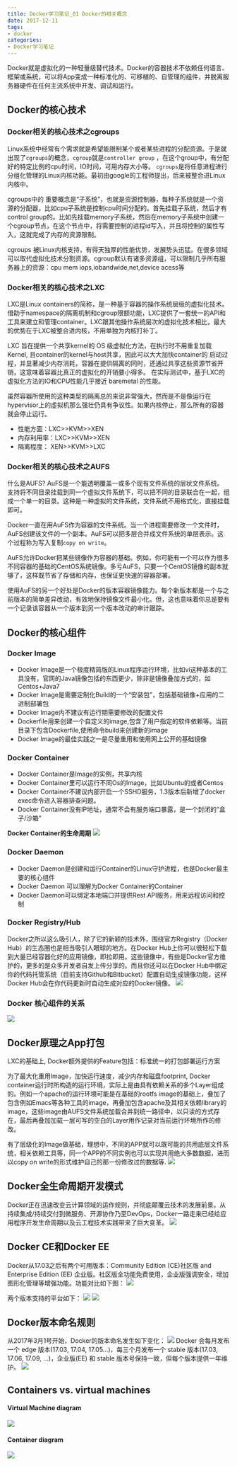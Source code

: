 ```yaml
---
title: Docker学习笔记_01 Docker的相关概念
date: 2017-12-11
tags:
- docker
categories:
- Docker学习笔记
---
```


Docker就是虚拟化的一种轻量级替代技术。Docker的容器技术不依赖任何语言、框架或系统，可以将App变成一种标准化的、可移植的、自管理的组件，并脱离服务器硬件在任何主流系统中开发、调试和运行。

## Docker的核心技术
### Docker相关的核心技术之cgroups
Linux系统中经常有个需求就是希望能限制某个或者某些进程的分配资源。于是就出现了`cgroups`的概念，`cgroup`就是`controller group` ，在这个group中，有分配好的特定比例的cpu时间，IO时间，可用内存大小等。 `cgroups`是将任意进程进行分组化管理的Linux内核功能。最初由google的工程师提出，后来被整合进Linux内核中。

cgroups中的 重要概念是“子系统”，也就是资源控制器，每种子系统就是一个资源的分配器，比如cpu子系统是控制cpu时间分配的。首先挂载子系统，然后才有control group的。比如先挂载memory子系统，然后在memory子系统中创建一个cgroup节点，在这个节点中，将需要控制的进程id写入，并且将控制的属性写入，这就完成了内存的资源限制。

cgroups 被Linux内核支持，有得天独厚的性能优势，发展势头迅猛。在很多领域可以取代虚拟化技术分割资源。cgroup默认有诸多资源组，可以限制几乎所有服务器上的资源：cpu mem iops,iobandwide,net,device acess等
<!-- more -->

### Docker相关的核心技术之LXC
LXC是Linux containers的简称，是一种基于容器的操作系统层级的虚拟化技术。借助于namespace的隔离机制和cgroup限额功能，LXC提供了一套统一的API和工具来建立和管理container。LXC跟其他操作系统层次的虚拟化技术相比，最大的优势在于LXC被整合进内核，不用单独为内核打补丁。

LXC 旨在提供一个共享kernel的 OS 级虚拟化方法，在执行时不用重复加载Kernel, 且container的kernel与host共享，因此可以大大加快container的 启动过程，并显著减少内存消耗，容器在提供隔离的同时，还通过共享这些资源节省开销，这意味着容器比真正的虚拟化的开销要小得多。 在实际测试中，基于LXC的虚拟化方法的IO和CPU性能几乎接近 baremetal 的性能。 

虽然容器所使用的这种类型的隔离总的来说非常强大，然而是不是像运行在hypervisor上的虚拟机那么强壮仍具有争议性。如果内核停止，那么所有的容器就会停止运行。

* 性能方面：LXC>>KVM>>XEN
* 内存利用率：LXC>>KVM>>XEN
* 隔离程度： XEN>>KVM>>LXC

### Docker相关的核心技术之AUFS
什么是AUFS? AuFS是一个能透明覆盖一或多个现有文件系统的层状文件系统。 支持将不同目录挂载到同一个虚拟文件系统下，可以把不同的目录联合在一起，组成一个单一的目录。这种是一种虚拟的文件系统，文件系统不用格式化，直接挂载即可。

Docker一直在用AuFS作为容器的文件系统。当一个进程需要修改一个文件时，AuFS创建该文件的一个副本。AuFS可以把多层合并成文件系统的单层表示。这个过程称为写入复制`copy on write`。

AuFS允许Docker把某些镜像作为容器的基础。例如，你可能有一个可以作为很多不同容器的基础的CentOS系统镜像。多亏AuFS，只要一个CentOS镜像的副本就够了，这样既节省了存储和内存，也保证更快速的容器部署。

使用AuFS的另一个好处是Docker的版本容器镜像能力。每个新版本都是一个与之前版本的简单差异改动，有效地保持镜像文件最小化。但，这也意味着你总是要有一个记录该容器从一个版本到另一个版本改动的审计跟踪。

## Docker的核心组件
### Docker Image
* Docker Image是一个极度精简版的Linux程序运行环境，比如vi这种基本的工具没有，官网的Java镜像包括的东西更少，除非是镜像叠加方式的，如Centos+Java7
* Docker Image是需要定制化Build的一个“安装包”，包括基础镜像+应用的二进制部署包
* Docker Image内不建议有运行期需要修改的配置文件
* Dockerfile用来创建一个自定义的image,包含了用户指定的软件依赖等。当前目录下包含Dockerfile,使用命令build来创建新的image
* Docker Image的最佳实践之一是尽量重用和使用网上公开的基础镜像

### Docker Container
* Docker Container是Image的实例，共享内核
* Docker Container里可以运行不同Os的Image，比如Ubuntu的或者Centos
* Docker Container不建议内部开启一个SSHD服务，1.3版本后新增了docker exec命令进入容器排查问题。
* Docker Container没有IP地址，通常不会有服务端口暴露，是一个封闭的“盒子/沙箱”

**Docker Container的生命周期**
![](http://oligvdnzp.bkt.clouddn.com/1212_docker_03.png)

### Docker Daemon
* Docker Daemon是创建和运行Container的Linux守护进程，也是Docker最主要的核心组件
* Docker Daemon 可以理解为Docker Container的Container
* Docker Daemon可以绑定本地端口并提供Rest API服务，用来远程访问和控制

### Docker Registry/Hub
Docker之所以这么吸引人，除了它的新颖的技术外，围绕官方Registry（Docker Hub）的生态圈也是相当吸引人眼球的地方。在Docker Hub上你可以很轻松下载到大量已经容器化好的应用镜像，即拉即用。这些镜像中，有些是Docker官方维护的，更多的是众多开发者自发上传分享的。而且你还可以在Docker Hub中绑定你的代码托管系统（目前支持Github和Bitbucket）配置自动生成镜像功能，这样Docker Hub会在你代码更新时自动生成对应的Docker镜像。
![](http://oligvdnzp.bkt.clouddn.com/1212_docker_04.png)

### Docker 核心组件的关系
![](http://oligvdnzp.bkt.clouddn.com/1212_docker_05.png)


## Docker原理之App打包
LXC的基础上, Docker额外提供的Feature包括：标准统一的打包部署运行方案

为了最大化重用Image，加快运行速度，减少内存和磁盘footprint, Docker container运行时所构造的运行环境，实际上是由具有依赖关系的多个Layer组成的。例如一个apache的运行环境可能是在基础的rootfs image的基础上，叠加了包含例如Emacs等各种工具的image，再叠加包含apache及其相关依赖library的image，这些image由AUFS文件系统加载合并到统一路径中，以只读的方式存在，最后再叠加加载一层可写的空白的Layer用作记录对当前运行环境所作的修改。

有了层级化的Image做基础，理想中，不同的APP就可以既可能的共用底层文件系统，相关依赖工具等，同一个APP的不同实例也可以实现共用绝大多数数据，进而以copy on write的形式维护自己的那一份修改过的数据等.
![](http://oligvdnzp.bkt.clouddn.com/1212_docker_01.png)

## Docker全生命周期开发模式
Docker正在迅速改变云计算领域的运作规则，并彻底颠覆云技术的发展前景。从持续集成/持续交付到微服务、开源协作乃至DevOps，Docker一路走来已经给应用程序开发生命周期以及云工程技术实践带来了巨大变革。
![](http://oligvdnzp.bkt.clouddn.com/1212_docker_02.png)

## Docker CE和Docker EE
Docker从17.03之后有两个可用版本：Community Edition (CE)社区版 and Enterprise Edition (EE) 企业版。社区版全功能免费使用，企业版强调安全，增加图形化管理等增强功能。功能对比如下图：
![](http://oligvdnzp.bkt.clouddn.com/1212_docker_07.png)

两个版本支持的平台如下：
![](http://oligvdnzp.bkt.clouddn.com/1212_docker_08.png)
![](http://oligvdnzp.bkt.clouddn.com/1212_docker_09.png)

## Docker版本命名规则
从2017年3月1号开始，Docker的版本命名发生如下变化：
![](http://oligvdnzp.bkt.clouddn.com/1212_docker_06.png)
Docker 会每月发布一个 edge 版本(17.03, 17.04, 17.05...)，每三个月发布一个 stable 版本(17.03, 17.06, 17.09, ...)，企业版(EE) 和 stable 版本号保持一致，但每个版本提供一年维护。
![](http://oligvdnzp.bkt.clouddn.com/1212_docker_10.png)

## Containers vs. virtual machines
#### Virtual Machine diagram
![](http://oligvdnzp.bkt.clouddn.com/1212_docker_13.png)

#### Container diagram
![](http://oligvdnzp.bkt.clouddn.com/1212_docker_14.png)
